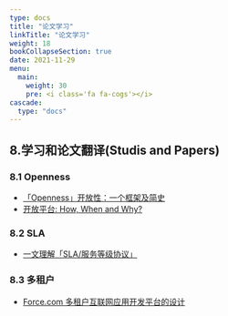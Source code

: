 ```yaml
---
type: docs
title: "论文学习"
linkTitle: "论文学习"
weight: 18
bookCollapseSection: true
date: 2021-11-29
menu:
  main:
    weight: 30
    pre: <i class='fa fa-cogs'></i>
cascade:
  type: "docs"
---
```


## 8.学习和论文翻译(Studis and Papers)
### 8.1 Openness
* [「Openness」开放性：一个框架及简史](./Openness-with-and-without-Information-Technology-a-framework-and-a-brief-history.md)
* [开放平台: How, When and Why?](./opening-platform-how-when-and-why.md)

### 8.2 SLA
* [一文理解「SLA/服务等级协议」](./about-sla.md)

### 8.3 多租户
* [Force.com 多租户互联网应用开发平台的设计](./translatep889-weissman-1-pdf.md)
